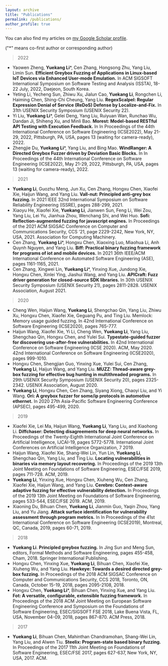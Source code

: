 ```yaml
---
layout: archive
title: "Publications"
permalink: /publications/
author_profile: true
---
```

You can also find my articles on <a href="https://scholar.google.com/citations?user=tuJEDb4AAAAJ&hl=en">my Google Scholar profile</a>.

("*" means co-first author or corresponding author)

> 2022
- Yaowen Zheng, **Yuekang Li***, Cen Zhang, Hongsong Zhu, Yang Liu, Limin Sun. **Efficient Greybox Fuzzing of
  Applications in Linux-based IoT Devices via Enhanced User-mode Emulation.** In ACM SIGSOFT
  International Symposium on Software Testing and Analysis (ISSTA), 18-22 July, 2022, Daejeon, South Korea.
- Yeting Li, Yecheng Sun, Zhiwu Xu, Jialun Cao, **Yuekang Li**, Rongchen Li, Haiming Chen, Shing-Chi Cheung,
  Yang Liu. **RegexScalpel: Regular Expression Denial of Service (ReDoS) Defense by Localize-and-Fix.** In 31th
  USENIX Security Symposium (USENIX Security 22).
- Yi Liu, **Yuekang Li***, Gelei Deng, Yang Liu, Ruiyuan Wan, Runchao Wu, Dandan Ji, Shiheng Xu, and Minli
  Bao. **Morest: Model-based RESTful API Testing with Execution Feedback.** In In Proceedings of the 44th
  International Conference on Software Engineering (ICSE2022), May 21-29, 2022, Pittsburgh, PA, USA, pages
  13 (waiting for camera-ready), 2022.
- Zhengjie Du, **Yuekang Li***, Yang Liu, and Bing Mao. **WindRanger: A Directed Greybox Fuzzer driven by
  Deviation Basic Blocks.** In In Proceedings of the 44th International Conference on Software Engineering
  (ICSE2022), May 21-29, 2022, Pittsburgh, PA, USA, pages 13 (waiting for camera-ready), 2022.

> 2021
- **Yuekang Li**, Guozhu Meng, Jun Xu, Cen Zhang, Hongxu Chen, Xiaofei Xie, Haijun Wang, and Yang Liu.
  **Vall-nut: Principled anti-grey box fuzzing.** In 2021 IEEE 32nd International Symposium on Software
  Reliability Engineering (ISSRE), pages 288-299, 2021.
- Xiaoyu He, Xiaofei Xie, **Yuekang Li**, Jianwen Sun, Feng Li, Wei Zou, Yang Liu, Lei Yu, Jianhua Zhou,
  Wenchang Shi, and Wei Huo. **Sofi: Reflection-augmented fuzzing for javascript engines.** In Proceedings of the
  2021 ACM SIGSAC Conference on Computer and Communications Security, CCS ’21, page 2229-2242, New
  York, NY, USA, 2021. Association for Computing Machinery.
- Cen Zhang, **Yuekang Li***, Hongxu Chen, Xiaoxing Luo, Miaohua Li, Anh Quynh Nguyen, and Yang Liu. **Biff:
  Practical binary fuzzing framework for programs of iot and mobile devices.** In 2021 36th IEEE/ACM
  International Conference on Automated Software Engineering (ASE), pages 1161-1165, 2021.
- Cen Zhang, Xingwei Lin, **Yuekang Li***, Yinxing Xue, Jundong Xie, Hongxu Chen, Xinlei Ying, Jiashui Wang,
  and Yang Liu. **APICraft: Fuzz driver generation for closed-source SDK libraries.** In 30th USENIX Security
  Symposium (USENIX Security 21), pages 2811-2828. USENIX Association, August 2021.

> 2020
- Cheng Wen, Haijun Wang, **Yuekang Li**, Shengchao Qin, Yang Liu, Zhiwu Xu, Hongxu Chen, Xiaofei Xie,
  Geguang Pu, and Ting Liu. Memlock: Memory usage guided fuzzing. In 42nd International Conference on
  Software Engineering (ICSE2020), pages 765-777.
- Haijun Wang, Xiaofei Xie, Yi Li, Cheng Wen, **Yuekang Li**, Yang Liu, Shengchao Qin, Hongxu Chen, and Yulei
  Sui. **Typestate-guided fuzzer for discovering use-after-free vulnerabilities.** In 42nd International Conference on
  Software Engineering (ICSE 2020). ACM, May 2020. 42nd International Conference on Software Engineering
  (ICSE2020), pages 999-1010.
- Hongxu Chen, Shengjian Guo, Yinxing Xue, Yulei Sui, Cen Zhang, **Yuekang Li**, Haijun Wang, and Yang Liu.
  **MUZZ: Thread-aware grey-box fuzzing for effective bug hunting in multithreaded programs.** In 29th USENIX
  Security Symposium (USENIX Security 20), pages 2325-2342. USENIX Association, August 2020.
- **Yuekang Li**, Hongxu Chen, Cen Zhang, Siyang Xiong, Chaoyi Liu, and Yi Wang. **Ori: A greybox fuzzer for
  some/ip protocols in automotive ethernet.** In 2020 27th Asia-Pacific Software Engineering Conference
  (APSEC), pages 495-499, 2020.

> 2019
- Xiaofei Xie, Lei Ma, Haijun Wang, **Yuekang Li**, Yang Liu, and Xiaohong Li. **Diffchaser: Detecting
  disagreements for deep neural networks.** In Proceedings of the Twenty-Eighth International Joint Conference
  on Artificial Intelligence, IJCAI-19, pages 5772-5778. International Joint Conferences on Artificial Intelligence
  Organization, 7 2019.
- Haijun Wang, Xiaofei Xie, Shang-Wei Lin, Yun Lin, **Yuekang Li**, Shengchao Qin, Yang Liu, and Ting Liu.
  **Locating vulnerabilities in binaries via memory layout recovering.** In Proceedings of the 2019 13th Joint
  Meeting on Foundations of Software Engineering, ESEC/FSE 2019, pages 711-728. ACM, 2019.
- **Yuekang Li**, Yinxing Xue, Hongxu Chen, Xiuheng Wu, Cen Zhang, Xiaofei Xie, Haijun Wang, and Yang Liu.
  **Cerebro: Context-aware adaptive fuzzing for effective vulnerability detection.** In Proceedings of the 2019 13th
  Joint Meeting on Foundations of Software Engineering, pages 533-544, ESEC/FSE 2019. ACM, 2019.
- Xiaoning Du, Bihuan Chen, **Yuekang Li**, Jianmin Guo, Yaqin Zhou, Yang Liu, and Yu Jiang. **Attack surface
  identification for vulnerability assessment through program metrics.** In In Proceedings of the 41st International
  Conference on Software Engineering (ICSE2019), Montreal, QC, Canada, 2019, pages 60-71, 2019.

> 2018
- **Yuekang Li**. **Principled greybox fuzzing.** In Jing Sun and Meng Sun, editors, Formal Methods and Software
  Engineering, pages 455-458, Cham, 2018. Springer International Publishing.
- Hongxu Chen, Yinxing Xue, **Yuekang Li**, Bihuan Chen, Xiaofei Xie, Xiuheng Wu, and Yang Liu. **Hawkeye:
  Towards a desired directed grey-box fuzzing.** In Proceedings of the 2018 ACM SIGSAC Conference on
  Computer and Communications Security, CCS 2018, Toronto, ON, Canada, October 15-19, 2018, pages
  2095-2108, 2018.
- Hongxu Chen, **Yuekang Li***, Bihuan Chen, Yinxing Xue, and Yang Liu. **Fot: A versatile, configurable,
  extensible fuzzing framework.** In Proceedings of the 2018 ACM Joint Meeting on European Software
  Engineering Conference and Symposium on the Foundations of Software Engineering, ESEC/SIGSOFT FSE
  2018, Lake Buena Vista, FL, USA, November 04-09, 2018, pages 867-870. ACM Press, 2018.

> 2017
- **Yuekang Li**, Bihuan Chen, Mahinthan Chandramohan, Shang-Wei Lin, Yang Liu, and Alwen Tiu. **Steelix:
  Program-state based binary fuzzing.** In Proceedings of the 2017 11th Joint Meeting on Foundations of Software
  Engineering, ESEC/FSE 2017, pages 627-637, New York, NY, USA, 2017. ACM.
